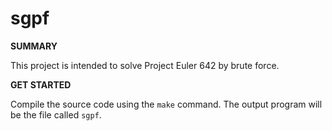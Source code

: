# sgpf

**SUMMARY**

This project is intended to solve Project Euler 642 by brute force.

**GET STARTED**

Compile the source code using the `make` command. The output program will be
the file called `sgpf`.
